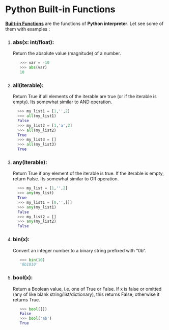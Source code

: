 # Python Built-in Functions
**[Built-in Functions](https://docs.python.org/3/library/functions.html#built-in-funcs)** are the functions of **Python interpreter**. Let see some of them with examples :

1. ### **abs(x: int/float)**:
   Return the absolute value (magnitude) of a number.
   ```python
      >>> var = -10
      >>> abs(var)
      10 
    ```

2. ### **all(iterable)**:
    Return True if all elements of the iterable are true (or if the iterable is empty).
    Its somewhat similar to AND operation.
    ``` python
      >>> my_list1 = [1,'',2]
      >>> all(my_list1)
      False
      >>> my_list2 = [1,'a',2]
      >>> all(my_list2)        
      True
      >>> my_list3 = []        
      >>> all(my_list3) 
      True
    ```

3. ### **any(iterable)**:
    Return True if any element of the iterable is true. If the iterable is empty, return False.
    Its somewhat similar to OR operation.
    ``` python
      >>> my_list = [1,'',2]
      >>> any(my_list)
      True
      >>> my_list1 = [0,'',[]]
      >>> any(my_list1)
      False
      >>> my_list2 = []        
      >>> any(my_list2) 
      False
    ```
    
4. ### **bin(x)**:
   Convert an integer number to a binary string prefixed with “0b”.
   ```python
      >>> bin(10)
      '0b1010'
    ```

5. ### **bool(x)**:
   Return a Boolean value, i.e. one of True or False. If x is false or omitted (any of like blank string/list/dictionary), this returns False; otherwise it returns True.
   ```python
      >>> bool([])
      False
      >>> bool('ab')
      True 
   ```
